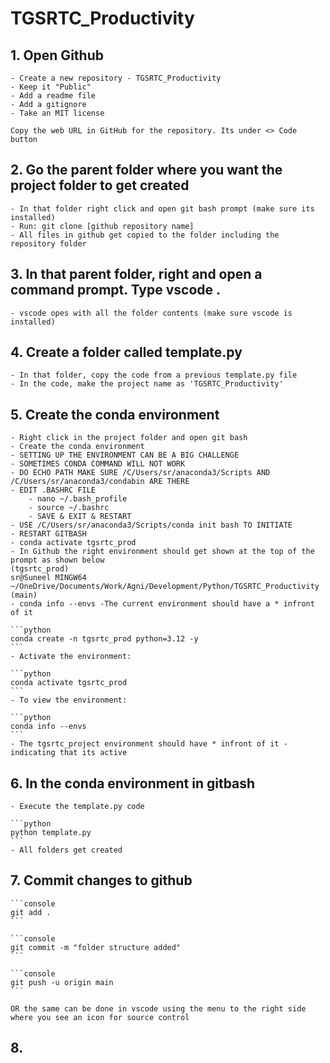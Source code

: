 # TGSRTC_Productivity

## 1. Open Github
    - Create a new repository - TGSRTC_Productivity
    - Keep it "Public"
    - Add a readme file
    - Add a gitignore
    - Take an MIT license

    Copy the web URL in GitHub for the repository. Its under <> Code button

## 2. Go the parent folder where you want the project folder to get created
    - In that folder right click and open git bash prompt (make sure its installed)
    - Run: git clone [github repository name]
    - All files in github get copied to the folder including the repository folder

## 3. In that parent folder, right and open a command prompt. Type vscode .
    - vscode opes with all the folder contents (make sure vscode is installed)

## 4. Create a folder called template.py
    - In that folder, copy the code from a previous template.py file
    - In the code, make the project name as 'TGSRTC_Productivity'

## 5. Create the conda environment
    - Right click in the project folder and open git bash
    - Create the conda environment
    - SETTING UP THE ENVIRONMENT CAN BE A BIG CHALLENGE
    - SOMETIMES CONDA COMMAND WILL NOT WORK
    - DO ECHO PATH MAKE SURE /C/Users/sr/anaconda3/Scripts AND /C/Users/sr/anaconda3/condabin ARE THERE
    - EDIT .BASHRC FILE
        - nano ~/.bash_profile
        - source ~/.bashrc
        - SAVE & EXIT & RESTART
    - USE /C/Users/sr/anaconda3/Scripts/conda init bash TO INITIATE
    - RESTART GITBASH
    - conda activate tgsrtc_prod
    - In Github the right environment should get shown at the top of the prompt as shown below
    (tgsrtc_prod)
    sr@Suneel MINGW64 ~/OneDrive/Documents/Work/Agni/Development/Python/TGSRTC_Productivity (main)
    - conda info --envs -The current environment should have a * infront of it

    ```python
    conda create -n tgsrtc_prod python=3.12 -y
    ```
    - Activate the environment: 
    
    ```python
    conda activate tgsrtc_prod
    ```
    - To view the environment: 
    
    ```python
    conda info --envs
    ```
    - The tgsrtc_project environment should have * infront of it - indicating that its active

## 6. In the conda environment in gitbash
    - Execute the template.py code

    ```python
    python template.py
    ```
    - All folders get created

## 7. Commit changes to github
    
    ```console
    git add .
    ```

    ```console
    git commit -m "folder structure added"
    ```

    ```console
    git push -u origin main
    ```

    OR the same can be done in vscode using the menu to the right side where you see an icon for source control

## 8. 



